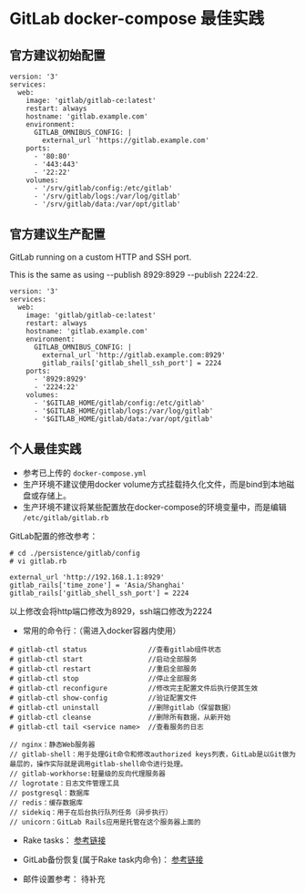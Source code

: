 # GitLab docker-compose 最佳实践

## 官方建议初始配置

```docker-compose
version: '3'
services:
  web:
    image: 'gitlab/gitlab-ce:latest'
    restart: always
    hostname: 'gitlab.example.com'
    environment:
      GITLAB_OMNIBUS_CONFIG: |
        external_url 'https://gitlab.example.com'
    ports:
      - '80:80'
      - '443:443'
      - '22:22'
    volumes:
      - '/srv/gitlab/config:/etc/gitlab'
      - '/srv/gitlab/logs:/var/log/gitlab'
      - '/srv/gitlab/data:/var/opt/gitlab'
```

## 官方建议生产配置

GitLab running on a custom HTTP and SSH port.

This is the same as using --publish 8929:8929 --publish 2224:22.

```docker-compose
version: '3'
services:
  web:
    image: 'gitlab/gitlab-ce:latest'
    restart: always
    hostname: 'gitlab.example.com'
    environment:
      GITLAB_OMNIBUS_CONFIG: |
        external_url 'http://gitlab.example.com:8929'
        gitlab_rails['gitlab_shell_ssh_port'] = 2224
    ports:
      - '8929:8929'
      - '2224:22'
    volumes:
      - '$GITLAB_HOME/gitlab/config:/etc/gitlab'
      - '$GITLAB_HOME/gitlab/logs:/var/log/gitlab'
      - '$GITLAB_HOME/gitlab/data:/var/opt/gitlab'
```

## 个人最佳实践

+ 参考已上传的 `docker-compose.yml`
+ 生产环境不建议使用docker volume方式挂载持久化文件，而是bind到本地磁盘或存储上。
+ 生产环境不建议将某些配置放在docker-compose的环境变量中，而是编辑 `/etc/gitlab/gitlab.rb`

GitLab配置的修改参考：

```Linux shell
# cd ./persistence/gitlab/config
# vi gitlab.rb

external_url 'http://192.168.1.1:8929'
gitlab_rails['time_zone'] = 'Asia/Shanghai'
gitlab_rails['gitlab_shell_ssh_port'] = 2224
```

以上修改会将http端口修改为8929，ssh端口修改为2224

+ 常用的命令行：（需进入docker容器内使用）

```Linux shell
# gitlab-ctl status               //查看gitlab组件状态
# gitlab-ctl start                //启动全部服务
# gitlab-ctl restart              //重启全部服务
# gitlab-ctl stop                 //停止全部服务
# gitlab-ctl reconfigure          //修改完主配置文件后执行使其生效
# gitlab-ctl show-config          //验证配置文件
# gitlab-ctl uninstall            //删除gitlab（保留数据）
# gitlab-ctl cleanse              //删除所有数据，从新开始
# gitlab-ctl tail <service name>  //查看服务的日志

// nginx：静态Web服务器
// gitlab-shell：用于处理Git命令和修改authorized keys列表，GitLab是以Git做为最层的，操作实际就是调用gitlab-shell命令进行处理。
// gitlab-workhorse:轻量级的反向代理服务器
// logrotate：日志文件管理工具
// postgresql：数据库
// redis：缓存数据库
// sidekiq：用于在后台执行队列任务（异步执行）
// unicorn：GitLab Rails应用是托管在这个服务器上面的
```

+ Rake tasks： [参考链接](https://s0docs0gitlab0com.icopy.site/ee/raketasks/README.html)

+ GitLab备份恢复(属于Rake task内命令)： [参考链接](https://docs.gitlab.com/ce/raketasks/backup_restore.html)

+ 邮件设置参考： 待补充